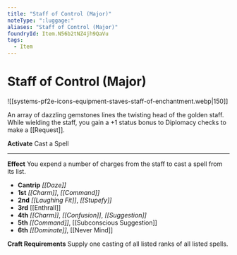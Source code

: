 ```yaml
---
title: "Staff of Control (Major)"
noteType: ":luggage:"
aliases: "Staff of Control (Major)"
foundryId: Item.N56b2tNZ4jh9QaVu
tags:
  - Item
---
```


# Staff of Control (Major)
![[systems-pf2e-icons-equipment-staves-staff-of-enchantment.webp|150]]

An array of dazzling gemstones lines the twisting head of the golden staff. While wielding the staff, you gain a +1 status bonus to Diplomacy checks to make a [[Request]].

**Activate** Cast a Spell

* * *

**Effect** You expend a number of charges from the staff to cast a spell from its list.

*   **Cantrip** _[[Daze]]_
*   **1st** _[[Charm]]_, _[[Command]]_
*   **2nd** _[[Laughing Fit]]_, _[[Stupefy]]_
*   **3rd** [[Enthrall]]
*   **4th** _[[Charm]]_, _[[Confusion]]_, _[[Suggestion]]_
*   **5th** _[[Command]]_, [[Subconscious Suggestion]]
*   **6th** _[[Dominate]]_, [[Never Mind]]

**Craft Requirements** Supply one casting of all listed ranks of all listed spells.

